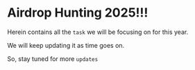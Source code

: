 # Airdrop Hunting 2025!!!

Herein contains all the `task` we will be focusing on for this year.

We will keep updating it as time goes on.

So, stay tuned for more `updates`
